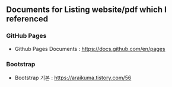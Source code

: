 ## Documents for Listing website/pdf which I referenced

### GitHub Pages
- Github Pages Documents : https://docs.github.com/en/pages

### Bootstrap
- Bootstrap 기본 : https://araikuma.tistory.com/56